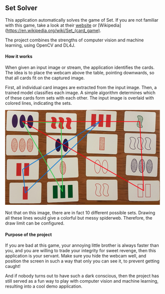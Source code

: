 ## Set Solver
This application automatically solves the game of Set. If you are not familiar with this game, take a look at their [website](https://www.setgame.com) or [Wikipedia](https://en.wikipedia.org/wiki/Set_(card_game).
 
 The project combines the strengths of computer vision and machine learning, using OpenCV and DL4J.

#### How it works
When given an input image or stream, the application identifies the cards. The idea is to place the webcam above the table, pointing downwards, so that all cards fit on the captured image.

First, all individual card images are extracted from the input image. Then, a trained model classifies each image. A simple algorithm determines which of these cards form sets with each other. The input image is overlaid with colored lines, indicating the sets.

![sets drawn on image](sets_drawn.jpg "The sets are drawn on the image")

Not that on this image, there are in fact 10 different possible sets. Drawing all these lines would give a colorful but messy spiderweb. Therefore, the draw limit can be configured. 

#### Purpose of the project
If you are bad at this game, your annoying little brother is always faster than you, and you are willing to trade your integrity for sweet revenge, then this application is your servant. Make sure you hide the webcam well, and position the screen in such a way that only you can see it, to prevent getting caught!

And if nobody turns out to have such a dark conscious, then the project has still served as a fun way to play with computer vision and machine learning, resulting into a cool demo application.   



